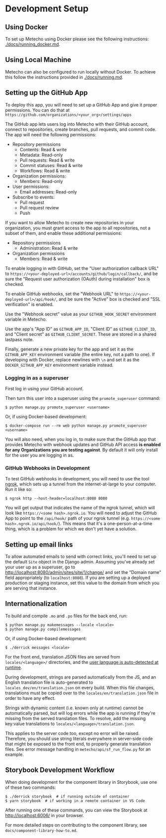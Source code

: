 # Development Setup

## Using Docker

To set up Metecho using Docker please see the following instructions:
[./docs/running_docker.md](./docs/running_docker.md).

## Using Local Machine

Metecho can also be configured to run locally without Docker. To achieve this
follow the instructions provided in [./docs/running.md](./docs/running.md).

## Setting up the GitHub App

To deploy this app, you will need to set up a GitHub App and give it proper
permissions. You can do that at
`https://github.com/organizations/<your_org>/settings/apps`

The GitHub app lets users log into Metecho with their GitHub account, connect to
repositories, create branches, pull requests, and commit code. The app will need
the following permissions:

- Repository permissions
  - Contents: Read & write
  - Metadata: Read-only
  - Pull requests: Read & write
  - Commit statuses: Read & write
  - Workflows: Read & write
- Organization permissions:
  - Members: Read-only
- User permissions:
  - Email addresses: Read-only
- Subscribe to events:
  - Pull request
  - Pull request review
  - Push

If you want to allow Metecho to create new repositories in your organization,
you must grant access to the app to all repositories, not a subset of them, and
enable these additional permissions:

- Repository permissions
  - Administration: Read & write
- Organization permissions
  - Members: Read & write

To enable logging in with GitHub, set the "User authorization callback URL" to
`https://<your-deployed-url>/accounts/github/login/callback/`, and be sure the
"Request user authorization (OAuth) during installation" box is checked.

To enable GitHub webhooks, set the "Webhook URL" to
`https://<your-deployed-url>/api/hook/`, and be sure the "Active" box is checked
and "SSL verification" is enabled.

Use the "Webhook secret" value as your `GITHUB_HOOK_SECRET` environment variable
in Metecho.

Use the app's "App ID" as `GITHUB_APP_ID`, "Client ID" as `GITHUB_CLIENT_ID`,
and "Client secret" as `GITHUB_CLIENT_SECRET`. These are stored in a shared
lastpass note.

Finally, generate a new private key for the app and set it as the
`GITHUB_APP_KEY` environment variable (the entire key, not a path to one). If
developing with Docker, replace newlines with `\n` and set it as the
`DOCKER_GITHUB_APP_KEY` environment variable instead.

### Logging in as a superuser

First log in using your GitHub account.

Then turn this user into a superuser using the `promote_superuser` command:

    $ python manage.py promote_superuser <username>

Or, if using Docker-based development:

    $ docker-compose run --rm web python manage.py promote_superuser <username>

You will also need, when you log in, to make sure that the GitHub app that
provides Metecho with webhook updates and GitHub API access **is enabled for any
Organizations you are testing against**. By default it will only install for the
user you are logging in as.

### GitHub Webhooks in Development

To test GitHub webhooks in development, you will need to use the tool
[ngrok](https://ngrok.com/), which sets up a tunnel from the internet-at-large
to your computer. Run it like so:

    $ ngrok http --host-header=localhost:8080 8080

You will get output that indicates the name of the ngrok tunnel, which will look
like `https://<some hash>.ngrok.io`. You will need to adjust the GitHub App to
point to the `/api/hook/` path of your ngrok tunnel (e.g.
`https://<some hash>.ngrok.io/api/hook/`). This means that it's a
one-person-at-a-time thing, which is a problem for which we don't yet have a
solution.

## Setting up email links

To allow automated emails to send with correct links, you'll need to set up the
default `Site` object in the Django admin. Assuming you've already set your user
up as a superuser, go to <http://localhost:8080/admin/sites/site/1/change/> and
set the "Domain name" field appropriately (to `localhost:8080`). If you are
setting up a deployed production or staging instance, set this value to the
domain from which you are serving that instance.

## Internationalization

To build and compile `.mo` and `.po` files for the back end, run:

    $ python manage.py makemessages --locale <locale>
    $ python manage.py compilemessages

Or, if using Docker-based development:

    $ ./derrick messages <locale>

For the front end, translation JSON files are served from `locales/<language>/`
directories, and the
[user language is auto-detected at runtime](https://github.com/i18next/i18next-browser-languageDetector).

During development, strings are parsed automatically from the JS, and an English
translation file is auto-generated to `locales_dev/en/translation.json` on every
build. When this file changes, translations must be copied over to the
`locales/en/translation.json` file in order to have any effect.

Strings with dynamic content (i.e. known only at runtime) cannot be
automatically parsed, but will log errors while the app is running if they're
missing from the served translation files. To resolve, add the missing key:value
translations to `locales/<language>/translation.json`.

This applies to the server code too, except no error will be raised. Therefore,
you should use string literals everywhere in server-side code that might be
exposed to the front end, to properly generate translation files. See error
message handling in `metecho/api/sf_run_flow.py` for an example.

## Storybook Development Workflow

When doing development for the component library in Storybook, use one of these
two commands:

    $ ./derrick storybook  # if running outside of container
    $ yarn storybook  # if working in a remote container in VS Code

After running one of these commands, you can view the Storybook at
<http://localhost:6006/> in your browser.

For more detailed steps on contributing to the component library, see
`docs/component-library-how-to.md`.
